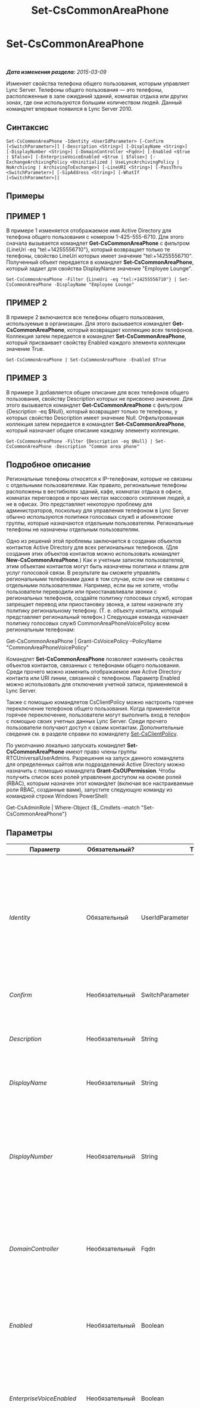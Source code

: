 ﻿---
title: Set-CsCommonAreaPhone
TOCTitle: Set-CsCommonAreaPhone
ms:assetid: 765ab74c-33ca-4b17-ba15-edb2fe559ebb
ms:mtpsurl: https://technet.microsoft.com/ru-ru/library/Gg398579(v=OCS.15)
ms:contentKeyID: 49310210
ms.date: 05/19/2016
mtps_version: v=OCS.15
ms.translationtype: HT
---

# Set-CsCommonAreaPhone

 

_**Дата изменения раздела:** 2015-03-09_

Изменяет свойства телефона общего пользования, которым управляет Lync Server. Телефоны общего пользования — это телефоны, расположенные в зале ожиданий зданий, комнатах отдыха или других зонах, где они используются большим количеством людей. Данный командлет впервые появился в Lync Server 2010.

## Синтаксис

    Set-CsCommonAreaPhone -Identity <UserIdParameter> [-Confirm [<SwitchParameter>]] [-Description <String>] [-DisplayName <String>] [-DisplayNumber <String>] [-DomainController <Fqdn>] [-Enabled <$true | $false>] [-EnterpriseVoiceEnabled <$true | $false>] [-ExchangeArchivingPolicy <Uninitialized | UseLyncArchivingPolicy | NoArchiving | ArchivingToExchange>] [-LineURI <String>] [-PassThru <SwitchParameter>] [-SipAddress <String>] [-WhatIf [<SwitchParameter>]]

## Примеры

## ПРИМЕР 1

В примере 1 изменяется отображаемое имя Active Directory для телефона общего пользования с номером 1-425-555-6710. Для этого сначала вызывается командлет **Get-CsCommonAreaPhone** с фильтром {LineUri -eq "tel:+14255556710"}, который возвращает только те телефоны, свойство LineUri которых имеет значение "tel:+14255556710". Полученный объект передается в командлет **Set-CsCommonAreaPhone**, который задает для свойства DisplayName значение "Employee Lounge".

    Get-CsCommonAreaPhone -Filter {LineUri -eq "tel:+14255556710"} | Set-CsCommonAreaPhone -DisplayName "Employee Lounge"

## ПРИМЕР 2

В примере 2 включаются все телефоны общего пользования, используемые в организации. Для этого вызывается командлет **Get-CsCommonAreaPhone**, который возвращает коллекцию всех телефонов. Коллекция затем передается в командлет **Set-CsCommonAreaPhone**, который присваивает свойству Enabled каждого элемента коллекции значение True.

    Get-CsCommonAreaPhone | Set-CsCommonAreaPhone -Enabled $True

## ПРИМЕР 3

В примере 3 добавляется общее описание для всех телефонов общего пользования, свойству Description которых не присвоено значение. Для этого вызывается командлет **Get-CsCommonAreaPhone** с фильтром {Description -eq $Null}, который возвращает только те телефоны, у которых свойство Description имеет значение Null. Отфильтрованная коллекция затем передается в командлет **Set-CsCommonAreaPhone**, который назначает общее описание каждому элементу коллекции.

    Get-CsCommonAreaPhone -Filter {Description -eq $Null} | Set-CsCommonAreaPhone -Description "Common area phone"

## Подробное описание

Региональные телефоны относятся к IP-телефонам, которые не связаны с отдельными пользователями. Как правило, региональные телефоны расположены в вестибюлях зданий, кафе, комнатах отдыха в офисе, комнатах переговоров и прочих местах массового скопления людей, а не в офисах. Это представляет некоторую проблему для администраторов, поскольку для управления телефоном в Lync Server обычно используются политики голосовых служб и абонентские группы, которые назначаются отдельным пользователям. Региональные телефоны не назначены отдельным пользователям.

Одно из решений этой проблемы заключается в создании объектов контактов Active Directory для всех региональных телефонов. (Для создания этих объектов контактов можно использовать командлет **New-CsCommonAreaPhone**.) Как и учетным записям пользователей, этим объектам контактов могут быть назначены политики и планы для услуг голосовой связи. В результате вы сможете управлять региональными телефонами даже в том случае, если они не связаны с отдельными пользователями. Например, если вы не хотите, чтобы пользователи переводили или приостанавливали звонки с региональных телефонов, создайте политику голосовых служб, которая запрещает перевод или приостановку звонка, и затем назначьте эту политику региональному телефону. (Т. е. объекту контакта, который представляет региональный телефон.) Следующая команда назначает политику голосовых служб CommonAreaPhoneVoicePolicy всем региональным телефонам:

Get-CsCommonAreaPhone | Grant-CsVoicePolicy –PolicyName "CommonAreaPhoneVoicePolicy"

Командлет **Set-CsCommonAreaPhone** позволяет изменить свойства объектов контактов, связанных с телефонами общего пользования. Среди прочего можно изменить отображаемое имя Active Directory контакта или URI линии, связанной с телефоном. Параметр Enabled можно использовать для отключения учетной записи, применяемой в Lync Server.

Также с помощью командлетов CsClientPolicy можно настроить горячее переключение телефонов общего пользования. Когда применяется горячее переключение, пользователи могут выполнить вход в телефон с помощью своих учетных данных Lync Server. Среди прочего пользователи получают доступ к своим контактам. Дополнительные сведения см. в разделе справки по командлету [Set-CsClientPolicy](set-csclientpolicy.md).

По умолчанию локально запускать командлет **Set-CsCommonAreaPhone** имеют право члены группы RTCUniversalUserAdmins. Разрешения на запуск данного командлета для определенных сайтов или подразделений Active Directory можно назначить с помощью командлета **Grant-CsOUPermission**. Чтобы получить список всех ролей управления доступом на основе ролей (RBAC), которым назначен этот командлет (включая все настраиваемые роли RBAC, созданные вами), запустите следующую команду из командной строки Windows PowerShell:

Get-CsAdminRole | Where-Object {$\_.Cmdlets –match "Set-CsCommonAreaPhone"}

## Параметры


<table>
<colgroup>
<col style="width: 25%" />
<col style="width: 25%" />
<col style="width: 25%" />
<col style="width: 25%" />
</colgroup>
<thead>
<tr class="header">
<th>Параметр</th>
<th>Обязательный?</th>
<th>Тип</th>
<th>Описание</th>
</tr>
</thead>
<tbody>
<tr class="odd">
<td><p><em>Identity</em></p></td>
<td><p>Обязательный</p></td>
<td><p>UserIdParameter</p></td>
<td><p>Уникальный идентификатор телефона общего пользования. Подобные телефоны идентифицируются с помощью различающегося имени Active Directory связанного контактного объекта. По умолчанию телефоны общего пользования используют GUID в качестве обычного имени, т. е. у телефонов будут следующие идентификаторы: CN={ce84964a-c4da-4622-ad34-c54ff3ed361f},OU=Redmond,DC=Litwareinc,DC=com. Поэтому получить телефоны общего пользования может быть проще, если использовать командлет <strong>Get-CsCommonAreaPhone</strong>, а затем передать полученные объекты в командлет <strong>Set-CsCommonAreaPhone</strong>.</p></td>
</tr>
<tr class="even">
<td><p><em>Confirm</em></p></td>
<td><p>Необязательный</p></td>
<td><p>SwitchParameter</p></td>
<td><p>Запрашивает подтверждение перед выполнением команды.</p></td>
</tr>
<tr class="odd">
<td><p><em>Description</em></p></td>
<td><p>Необязательный</p></td>
<td><p>String</p></td>
<td><p>Позволяет изменить описание Active Directory телефона общего пользования. Таким образом можно указать дополнительную информацию о телефоне. Например, можно указать, с кем следует связаться при возникновении проблем с телефоном.</p></td>
</tr>
<tr class="even">
<td><p><em>DisplayName</em></p></td>
<td><p>Необязательный</p></td>
<td><p>String</p></td>
<td><p>Позволяет изменять отображаемое имя Active Directory телефона общего пользования.</p></td>
</tr>
<tr class="odd">
<td><p><em>DisplayNumber</em></p></td>
<td><p>Необязательный</p></td>
<td><p>String</p></td>
<td><p>Номер телефона, отображаемый в Lync. Значение свойства DisplayNumber может иметь любой формат. Например, 1-800-555-1234, 1-(800)-555-1234, 1.800.555.1234 и т. д. При выборе отображаемого номера помните, что этот номер будет отображаться на экране регионального телефона только в том случае, если номер может быть нормализован. (Нормализацией называется процесс перевода строки номера в стандартный формат номера телефона.) Если для формата номера телефона правило нормализации не существует, на экране регионального телефона будет отображаться значение свойства LineUri, а не свойства DisplayNumber.</p></td>
</tr>
<tr class="even">
<td><p><em>DomainController</em></p></td>
<td><p>Необязательный</p></td>
<td><p>Fqdn</p></td>
<td><p>Позволяет подключиться к указанному контроллеру домена для изменения контактной информации. Для подключения к определенному контроллеру домена включите параметр DomainController с именем компьютера (например, atl-mcs-001) или его полным доменным именем (FQDN). Например: atl-mcs-001.litwareinc.com.</p></td>
</tr>
<tr class="odd">
<td><p><em>Enabled</em></p></td>
<td><p>Необязательный</p></td>
<td><p>Boolean</p></td>
<td><p>Указывает, включен ли объект контакта телефона общего пользования в Lync Server.</p>
<p>Если отключить контакт, то информация, связанная с учетной записью (в том числе назначенные политики, возможность использования службы Enterprise Voice, управление удаленным звонком, интеграция голосовой почты), останется. Если позже повторно включить учетную запись, то связанная информация будет восстановлена.</p></td>
</tr>
<tr class="even">
<td><p><em>EnterpriseVoiceEnabled</em></p></td>
<td><p>Необязательный</p></td>
<td><p>Boolean</p></td>
<td><p>Указывает, используется ли объект контакта телефона в службе Enterprise Voice, решении для VoIP-связи корпорации Microsoft. В службе Enterprise Voice телефонные звонки можно выполнять через Интернет, а не через стандартную телефонную сеть.</p></td>
</tr>
<tr class="odd">
<td><p><em>ExchangeArchivingPolicy</em></p></td>
<td><p>Необязательный</p></td>
<td><p>ExchangeArchivingPolicyOptionsEnum</p></td>
<td><p>Указывает расположение архивации сеансов обмена мгновенными сообщениями контакта. Допустимые значения:</p>
<p>* Uninitialized;</p>
<p>* UseLyncArchivingPolicy;</p>
<p>* ArchivingToExchange;</p>
<p>* NoArchiving.</p></td>
</tr>
<tr class="even">
<td><p><em>LineURI</em></p></td>
<td><p>Необязательный</p></td>
<td><p>System.String</p></td>
<td><p>Номер телефона общего пользования. Должен быть указан URI линии в формате E.164 с префиксом &quot;TEL:&quot;. Например: TEL:+14255551297. Любой добавочный номер добавляться к концу URI линии, например: TEL:+14255551297;ext=51297.</p></td>
</tr>
<tr class="odd">
<td><p><em>PassThru</em></p></td>
<td><p>Необязательный</p></td>
<td><p>SwitchParameter</p></td>
<td><p>Возвращает объект, представляющий телефон общего пользования.</p></td>
</tr>
<tr class="even">
<td><p><em>SipAddress</em></p></td>
<td><p>Необязательный</p></td>
<td><p>String</p></td>
<td><p>Уникальный идентификатор, позволяющий телефону общего пользования взаимодействовать с SIP-устройствами, такими как Lync. SIP-адрес должен содержать префикс &quot;sip:&quot; и правильный SIP-домен. Например: sip:bldg14lobby@litwareinc.com.</p>
<p></p></td>
</tr>
<tr class="odd">
<td><p><em>WhatIf</em></p></td>
<td><p>Необязательный</p></td>
<td><p>SwitchParameter</p></td>
<td><p>Описывает, что произойдет при выполнении команды без реального выполнения команды.</p></td>
</tr>
</tbody>
</table>


## Типы входных данных

Объект Microsoft.Rtc.Management.ADConnect.Schema.OCSADCommonAreaPhoneContact.

## Типы возвращаемых данных

По умолчанию командлет **Set-CsCommonAreaPhone** не возвращает объекты или значения. Но при указании параметра PassThru командлет возвращает экземпляры объекта Microsoft.Rtc.Management.ADConnect.Schema.OCSADCommonAreaPhoneContact.

## См. также

#### Другие ресурсы

[Get-CsCommonAreaPhone](get-cscommonareaphone.md)  
[Move-CsCommonAreaPhone](move-cscommonareaphone.md)  
[New-CsCommonAreaPhone](new-cscommonareaphone.md)  
[Remove-CsCommonAreaPhone](remove-cscommonareaphone.md)


